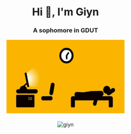 <h1 align="center">Hi 👋, I'm Giyn</h1>
<h3 align="center">A sophomore in GDUT</h3>
<div align=center><img width = '320' height ='200' src ="https://github.com/Giyn/Giyn/blob/master/Assets/Work.gif"/></div>
<br>
<div align=center><img align="center" src="https://github-readme-stats.vercel.app/api?username=giyn&show_icons=true" alt="giyn" /></div>
